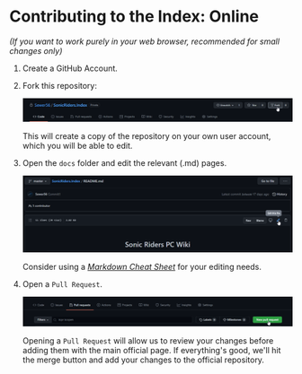 # Contributing to the Index: Online

*(If you want to work purely in your web browser, recommended for small changes only)*

1. Create a GitHub Account.
2. Fork this repository:

    ![Image](./Images/Contribute/1.png)

    This will create a copy of the repository on your own user account, which you will be able to edit.

3. Open the `docs` folder and edit the relevant (.md) pages.

    ![Image](./Images/Contribute/2.png)

    Consider using a [*Markdown Cheat Sheet*](https://github.com/adam-p/markdown-here/wiki/Markdown-Cheatsheet) for your editing needs.

4. Open a `Pull Request`.

    ![Image](./Images/Contribute/3.png)

    Opening a `Pull Request` will allow us to review your changes before adding them with the main official page. If everything's good, we'll hit the merge button and add your changes to the official repository.
